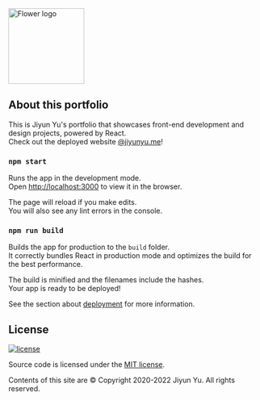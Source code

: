 <img src="../master/public/img/flower-logo.png" alt="Flower logo" width="150" height="150" />

## About this portfolio

This is Jiyun Yu's portfolio that showcases front-end development and design projects, powered by React. <br/>
Check out the deployed website [@jiyunyu.me](https://www.jiyunyu.me)!

### `npm start`

Runs the app in the development mode.<br />
Open [http://localhost:3000](http://localhost:3000) to view it in the browser.

The page will reload if you make edits.<br />
You will also see any lint errors in the console.

### `npm run build`

Builds the app for production to the `build` folder.<br />
It correctly bundles React in production mode and optimizes the build for the best performance.

The build is minified and the filenames include the hashes.<br />
Your app is ready to be deployed!

See the section about [deployment](https://facebook.github.io/create-react-app/docs/deployment) for more information.

## License 

[![license](https://img.shields.io/github/license/DAVFoundation/captain-n3m0.svg?style=flat-square)](https://github.com/DAVFoundation/captain-n3m0/blob/master/LICENSE) 

Source code is licensed under the [MIT license](http://opensource.org/licenses/mit-license.php). <br/>

Contents of this site are © Copyright 2020-2022 Jiyun Yu. All rights reserved.
